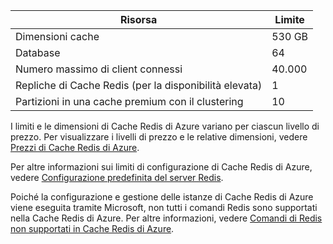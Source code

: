 | Risorsa | Limite |
| --- | --- |
| Dimensioni cache |530 GB |
| Database |64 |
| Numero massimo di client connessi |40.000 |
| Repliche di Cache Redis (per la disponibilità elevata) |1 |
| Partizioni in una cache premium con il clustering |10 |

I limiti e le dimensioni di Cache Redis di Azure variano per ciascun livello di prezzo. Per visualizzare i livelli di prezzo e le relative dimensioni, vedere [Prezzi di Cache Redis di Azure](https://azure.microsoft.com/pricing/details/cache/).

Per altre informazioni sui limiti di configurazione di Cache Redis di Azure, vedere [Configurazione predefinita del server Redis](../articles/redis-cache/cache-configure.md#default-redis-server-configuration).

Poiché la configurazione e gestione delle istanze di Cache Redis di Azure viene eseguita tramite Microsoft, non tutti i comandi Redis sono supportati nella Cache Redis di Azure. Per altre informazioni, vedere [Comandi di Redis non supportati in Cache Redis di Azure](../articles/redis-cache/cache-configure.md#redis-commands-not-supported-in-azure-redis-cache).

